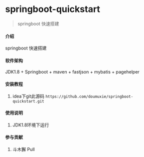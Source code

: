 # springboot-quickstart

>springboot 快速搭建

#### 介绍
springboot 快速搭建

#### 软件架构
JDK1.8 + Springboot + maven + fastjson + mybatis + pagehelper


#### 安装教程

1.  idea下git此源码 `https://github.com/doumuxie/springboot-quickstart.git`

#### 使用说明

1.  JDK1.8环境下运行


#### 参与贡献

1.  斗木獬 Pull

